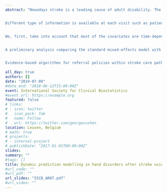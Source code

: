 ```yaml
---
abstract: "Nowadays stroke is a leading cause of adult disability. The Action Research Arm Test (ARAT) is a measure used in rehabilitation medicine to assess upper extremity performance. Motivated by a study conducted in Amsterdam and consists of 450 patients (mean age is 65 and mean follow-up visits is 6), our ultimate goal is to implement individualized dynamic predictions of ARAT in Gemstracker which is a software package consisting of different patient information collected during clinical research.


Different type of information is available at each visit such as patients characteristics, upper extremity function but also some other activity measurements. Physicians want to utilize all available data to predict ARAT measurements six months after stroke. Nowadays, predictions are based on simplistic approaches, such as regression, that ignore the dynamic nature of the disease. A popular framework to analyze repeated measures is the mixed-effects models. We aim to provide dynamic predictions for ARAT by extending the standard mixed-effects model to account for the special features of the data set.  


We, first, take into account that most of the covariates are time-dependent and measured with error.  Secondly, patients can be categorized in sub-groups that exhibit different progression rates, that is no recovery, full recovery, and middle recovery.  We propose a Bayesian latent class multivariate mixed-effects models to obtain individualized dynamic predictions of ARAT. We focus on how to quantify and evaluate those predictions. In particular, to quantify the accuracy of the predictions we will investigate different proper scoring rules. To evaluate those predictions we will use an internal validation procedure, where correct estimates of the proper scoring rules will be obtained using Bootstrap. 


A preliminary analysis comparing the standard mixed-effects model with a simple regression showed a 10% improvement in the average absolute error defined as the absolute difference between the true and observed ARAT.


Evidence-based algorithms for referral policies within stroke care pathways are lacking, and individual recovery profiles are hard to predict.  We will implement a decision support system that provides on-line transparent information to patients and caregivers at any time and any place about individual progress and predicted recovery potential."
 
all_day: true
authors: []
date: "2019-07-08"
#date_end: "2018-06-12T15:00:00Z"
event: International Society for Clinical Biostatistics
#event_url: https://example.org
featured: false
# links:
# - icon: twitter
#   icon_pack: fab
#   name: Follow
#   url: https://twitter.com/georgecushen
location: Leuven, Belgium
# math: true
# projects:
# - internal-project
# publishDate: "2017-01-01T00:00:00Z"
slides: 
summary: "" 
#tags: []
title: Dynamic prediction modelling in hand disorders after stroke using a latent class multivariate mixed model
#url_code: ""
#url_pdf: ""
url_slides: "ISCB_ARAT.pdf"
#url_video: ""
---
```

